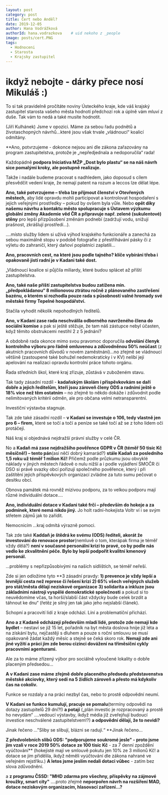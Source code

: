 ```yaml
---
layout: post
category: post
title: Čert nebo Anděl?   
date: 2019-12-05
author: Hana Vodrážková
authorId: hana.vodrazkova    # uid nekoho z _people
image: posts/cert.PNG
tags:
  - Hodnoceni
  - Starosta
  - Krajsky zastupitel
---
```


# ikdyž nebojte - dárky přece nosí Mikuláš :) 


To si tak pravidelně pročítáte noviny Ústeckého kraje, kde váš krajský zastupitel starosta vašeho města hodnotí předchozí rok a úplně vám mluví z duše.
Tak vám to nedá a také musíte hodnotit.

(Jiří Kulhánek) Jsme v opozici. Máme za sebou řadu podnětů a životaschopných návrhů…které jsou však trvale „vládnoucí“ koalicí odmítány.

**Ano, potvrzujeme - dokonce nejsou ani dle zákona zařazovány na program zastupitelstva, protože je „nepředjednala a nedoporučila“ rada!

Každopádně **podpora Iniciativa MŽP „Dost bylo plastu“ se na náš návrh sice pomalými kroky, ale postupně realizuje.**

Takže i nadále budeme pracovat s nadhledem, jako doposud s cílem přesvědčit vedení kraje, že nemají patent na rozum a leccos lze dělat lépe.

**Ano, také potvrzujeme – třeba lze přijmout členství v Otevřených městech,** aby lidé opravdu mohli participovat a kontrolovat hospodaření s jejich veřejnými prostředky – pokud by ovšem byla vůle.
Nebo **opět díky našemu návrhu a kontaktu město spolupracuje s Ústavem výzkumu globální změny Akademie věd ČR a připravuje např. zelené (sukulentové) stěny** pro lepší přizpůsobení změnám podnebí (zadržují vodu, snižují prašnost, zkrášlují prostředí…).

….místo služby lidem si užívá výhod krajského funkcionáře a zanechá za sebou maximálně stopu v podobě fotografie z přestřihávání pásky či z výletu do zahraničí, který daňoví poplatníci zaplatili…

**Ano, pracovních cest, na které jsou podle tajného? klíče vybíráni třeba i opakovaně jistí radní je v Kadani také dost.**

„Vládnoucí koalice si půjčila miliardy, které budou splácet až příští zastupitelstva.

**Ano, také naše příští zastupitelstva budou zatížena min. „předpokládanou“ 8 milionovou ztrátou ročně z plánovaného zastřešení bazénu, o kterém si rozhodla pouze rada s působností valné hromady své městské firmy Tepelné hospodářství.**

Stačila vyhodit několik nepohodlných ředitelů.

**Ano, v Kadani zase rada neschválila odborného navrženého člena do sociální komise** a pak si ještě stěžuje, že tam náš zástupce nebyl účasten, když těmito obstrukcemi nestihl 2 z 5 jednání?

A obdobně rada okonce mimo svou pravomoc doporučila **odvolání členyk kontrolního výboru  pro řádně omluvenou a zdůvodněnou 50% neúčast** (z akutních pracovních důvodů v novém zaměstnání)...no zřejmě se vládnoucí většině (zastoupené také bohužel nedemokraticky i v KV) nelíbí její apelování na realizaci opravdu kontrolní práce tohoto orgánu.

Řada středních škol, které kraj zřizuje, zůstává v zuboženém stavu.

Tak tady zásadní rozdíl - **kadaňským školám i příspěvkovkám se daří dobře a jejich ředitelům, kteří jsou zároveň členy ODS a radními ještě o 18% více než těm ostatním** – no zřejmě to někdo dokáže i zdůvodnit podle nelimitovaných kritérií odměn, ale pro občana velmi netransparentní.

Investiční výstavba stagnuje.

Tak zde také zásadní rozdíl – **v Kadani se investuje o 106, tedy vlastně jen pro 6 – firem,** které se točí a točí a peníze se také točí až se z toho lidem oči protáčejí. 

Náš kraj si objednává nejdražší právní služby v celé ČR.

No a **Kadaň má zase nejdražšího pověřence GDPR v ČR (téměř 50 tisíc Kč měsíčně!) – tento pán**(asi něčí dobrý kamarád?) **stále Kadaň za posledního 1,5 roku už téměř 1 milion Kč!** Přičemž podle průzkumu jsou obvyklé náklady v jiných městech řádově o nulu nižší a i podle vyjádření SMOČR či DSO si právě svazky obcí pořizují společného pověřence, který i při zaštítění jejich příspěvkových organizací zvládne za tuto sumu pečovat o desítku obcí.

Obnova památek má rovněž mizivou podporu, za to velkou podporu mají různé individuální dotace….

**Ano, individuální dotace v Kadani také frčí – především do hokeje a za podmínek, které nemá nikdo jiný.** Jo holt radní-hokejista Voltr ví i se svým střetem zájmů jak to zařídit.

Nemocnicím …kraj odmítá výrazně pomoci.

Tak zde také **Kaddaň je štědrá ke svému (ODS) řediteli, akorát že investování do renovace prostor**(nemluvě o tom, kterápak firma je téměř vždy dělá?) **není v současné personální krizi to pravé, co by podle nás vedlo ke zkvalitnění péče. Bylo by lepší podpořit kvalitní kmenový personál.**

…problémy s nepřizpůsobivými na našich sídlištích, se téměř neřeší.

Zde si jen odložíme tyto **3 zásadní pravdy: 
**1) prevence je vždy lepší a levnější cesta než represe či řešení krizí**
**2) 65% všech veřejných služeb pro stát/města dělají neziskové organizace**
**3) solidarita a inkluze jsou základními nástroji vyspělé demokratické společnosti** a pokud si to neuvědomíme včas, ta horší/slabší část vždycky bude celek brzdit a táhnout ke dnu“ (řetěz je silný jen tak jako jeho nejslabší článek).

Schopní a pracovití lidí z kraje odchází. Líní a problematiční přichází.

**Ano a z Kadaně odcházejí především mladí lidé, protože zde nemají kde bydlet** – nestaví se již 15 let, pořadník na byt města doslova hnije již léta a na získání bytu, nejčastěji s dluhem a pouze s roční smlouvu se musí opakovaně žádat každý měsíc a stejně se čeká skoro rok. **Nemají zde ani jiné vyžití a práci jim zde berou cizinci dovážení na tříměsíční cykly pracovními agenturami.**

Ale za to máme zřízený výbor pro sociálně vyloučené lokality o dobře placeným předsedou…

**A v Kadani zase máme zřejmě dobře placeného předsedu představenstva městské akciovky, který sedí na 5 židlích zároveň a přesto má kdykoliv čas na cokoliv.**

Funkce se rozdaly a na práci nezbyl čas, nebo to prostě odpovědní neumí.

**V Kadani se funkce kumulují, pracuje se pomalu**(termíny odpovědí na dotazy zastupitelů 29 dní?!) **a potají** („plán investic je rozpracovaný a prostě ho nevydám“ ….vedoucí výstavby, ikdyž média již zveřejňují budoucí investice neschválené zastupitelstvem!?) **a odpovědní dělají, že to nevidí?**

Jinak řečeno ..."Sliby se slibují, blázni se radují.“ 
**Jinak řečeno...

**Z předvolebních slibů ODS:
"podporujeme soukromé jesle" - proto jsme jim vzali v roce 2019 50% dotace ze 100 tisíc Kč** - za 7 denní zpoždění vyúčtování** (hokejisté mají ve smlouvě pokutu jen 10% ze 3 milionů Kč! a dotace se jim přidělila, ikdyž něměli vyúčtování dle zákona nahrané ve veřejném rejstříku.) **A letos jsme jeslím nedali dotaci vůbec** - zatím bez slova zdůvodnění.

a **z programu ČSSD: "MHD zdarma pro všechny, příspěvky na zájmové kroužky, smart city"** ....proto zřejmě **neporpořen návrh na rozšíření MAD, dotace neziskovým organizacím, hlasovací zařízení...?** 

